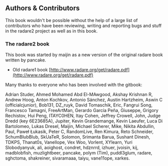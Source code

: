 ## Authors & Contributors

This book wouldn't be possible without the help of a large list of contributors who have been reviewing, writing and reporting bugs and stuff in the radare2 project as well as in this book.

### The radare2 book

This book was started by maijin as a new version of the original radare book written by pancake.

* Old radare1 book [http://www.radare.org/get/radare.pdf](http://www.radare.org/get/radare.pdf)

Many thanks to everyone who has been involved with the gitbook:

Adrian Studer,
Ahmed Mohamed Abd El-MAwgood,
Akshay Krishnan R,
Andrew Hoog,
Anton Kochkov,
Antonio Sánchez,
Austin Hartzheim,
Aswin C (officialcjunior),
Bob131,
DZ_ruyk,
David Tomaschik,
Eric,
Fangrui Song,
Francesco Tamagni,
FreeArtMan,
Gerardo García Peña,
Giuseppe,
Grigory Rechistov,
Hui Peng,
ITAYC0HEN,
Itay Cohen,
Jeffrey Crowell,
John,
Judge Dredd (key 6E23685A),
Jupiter,
Kevin Grandemange,
Kevin Laeufer,
Luca Di Bartolomeo,
Lukas Dresel,
Maijin,
Michael Scherer,
Mike,
Nikita Abdullin,
Paul,
Paweł Łukasik,
Peter C,
RandomLive,
Ren Kimura,
Reto Schneider,
SchumBlubBlub,
SkUaTeR,
Solomon,
Srimanta Barua,
Sushant Dinesh,
TDKPS,
Thanat0s,
Vanellope,
Vex Woo,
Vorlent,
XYlearn,
Yuri Slobodyanyuk,
ali,
aoighost,
condret,
hdznrrd,
izhuer,
jvoisin,
kij,
madblobfish,
muzlightbeer,
pancake,
polym (Tim),
puddl3glum,
radare,
sghctoma,
shakreiner,
sivaramaaa,
taiyu,
vane11ope,
xarkes.
